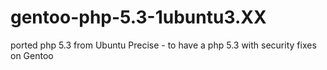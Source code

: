 # gentoo-php-5.3-1ubuntu3.XX
ported php 5.3 from Ubuntu Precise - to have a php 5.3 with security fixes on Gentoo
